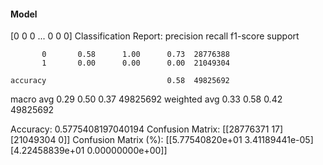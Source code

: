 #### Model
[0 0 0 ... 0 0 0]
Classification Report:
              precision    recall  f1-score   support

           0       0.58      1.00      0.73  28776388
           1       0.00      0.00      0.00  21049304

    accuracy                           0.58  49825692
   macro avg       0.29      0.50      0.37  49825692
weighted avg       0.33      0.58      0.42  49825692

Accuracy: 0.5775408197040194
Confusion Matrix:
[[28776371       17]
 [21049304        0]]
Confusion Matrix (%):
[[5.77540820e+01 3.41189441e-05]
 [4.22458839e+01 0.00000000e+00]]
